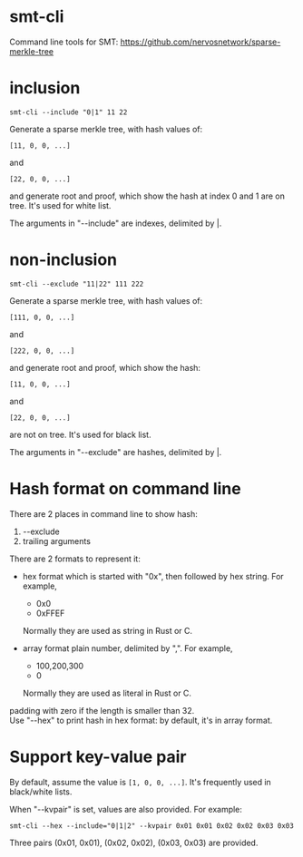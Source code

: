 # smt-cli
Command line tools for SMT: https://github.com/nervosnetwork/sparse-merkle-tree

# inclusion
```text
smt-cli --include "0|1" 11 22
```
Generate a sparse merkle tree, with hash values of:
```text
[11, 0, 0, ...]
```
and 
```text
[22, 0, 0, ...]
```
and generate root and proof, which show the hash at index 0 and 1 are on tree.
It's used for white list.

The arguments in "--include" are indexes, delimited by |.
# non-inclusion
```text
smt-cli --exclude "11|22" 111 222
```
Generate a sparse merkle tree, with hash values of:
```text
[111, 0, 0, ...]
```
and
```text
[222, 0, 0, ...]
```
and generate root and proof, which show the hash:
```text
[11, 0, 0, ...]
```
and 
```text
[22, 0, 0, ...]
```
are not on tree. It's used for black list.

The arguments in "--exclude" are hashes, delimited by |.

# Hash format on command line
There are 2 places in command line to show hash:
1. --exclude
2. trailing arguments

There are 2 formats to represent it:
* hex format
  which is started with "0x", then followed by hex string. For example, 
   * 0x0
   * 0xFFEF
  
  Normally they are used as string in Rust or C.
     
* array format
  plain number, delimited by ",". For example, 
   * 100,200,300
   * 0
  
  Normally they are used as literal in Rust or C.
     
padding with zero if the length is smaller than 32.  
Use "--hex" to print hash in hex format: by default, it's in array format.

# Support key-value pair
By default, assume the value is ```[1, 0, 0, ...]```. It's frequently used in black/white lists.

When "--kvpair" is set, values are also provided. For example:
```text
smt-cli --hex --include="0|1|2" --kvpair 0x01 0x01 0x02 0x02 0x03 0x03
```
Three pairs (0x01, 0x01), (0x02, 0x02), (0x03, 0x03) are provided.
